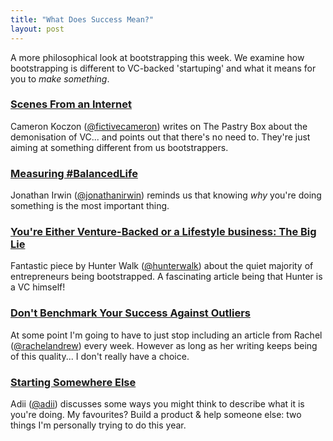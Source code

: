 ```yaml
---
title: "What Does Success Mean?"
layout: post
---
```


A more philosophical look at bootstrapping this week. We examine how bootstrapping is different to VC-backed 'startuping' and what it means for you to _make something_.

### [Scenes From an Internet](https://the-pastry-box-project.net/cameron-koczon/2014-february-26)

Cameron Koczon ([@fictivecameron](https://twitter.com/fictivecameron)) writes on The Pastry Box about the demonisation of VC... and points out that there's no need to. They're just aiming at something different from us bootstrappers.

### [Measuring #BalancedLife](http://www.neo.com/2014/02/26/measuring-balancedlife)

Jonathan Irwin ([@jonathanirwin](https://twitter.com/jonathanirwin)) reminds us that knowing *why* you're doing something is the most important thing.

### [You're Either Venture-Backed or a Lifestyle business: The Big Lie](http://hunterwalk.com/2014/03/04/youre-either-venture-backed-or-a-lifestyle-business-the-big-lie/)

Fantastic piece by Hunter Walk ([@hunterwalk](https://twitter.com/hunterwalk)) about the quiet majority of entrepreneurs being bootstrapped. A fascinating article being that Hunter is a VC himself!

### [Don't Benchmark Your Success Against Outliers](http://rachelandrew.co.uk/archives/2014/03/04/dont-benchmark-your-success-against-outliers/)

At some point I'm going to have to just stop including an article from Rachel ([@rachelandrew](https://twitter.com/rachelandrew)) every week. However as long as her writing keeps being of this quality... I don't really have a choice.

### [Starting Somewhere Else](http://adii.me/starting-somewhere-else/)

Adii ([@adii](http://twitter.com/adii)) discusses some ways you might think to describe what it is you're doing. My favourites? Build a product & help someone else: two things I'm personally trying to do this year.
